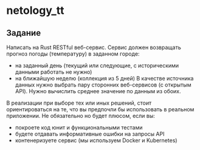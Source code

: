 # netology_tt

## Задание
Написать на Rust RESTful веб-сервис. Сервис должен возвращать прогноз погоды (температуру) в заданном городе:
- на заданный день (текущий или следующие, с историческими данными работать не нужно)
- на ближайшую неделю (коллекция из 5 дней)
  В качестве источника данных нужно выбрать пару сторонних веб-сервисов (с открытым API). Нужно вычислить среднее значение по данным из обоих.

В реализации при выборе тех или иных решений, стоит ориентироваться на те, что вы предпочли бы использовать в реальном приложении.
Не обязательно но будет плюсом, если вы:
- покроете код юнит и функциональными тестами
- будете отдавать информативные ошибки на запросы API
- контенеризуете сервис (мы используем Docker и Kubernetes)